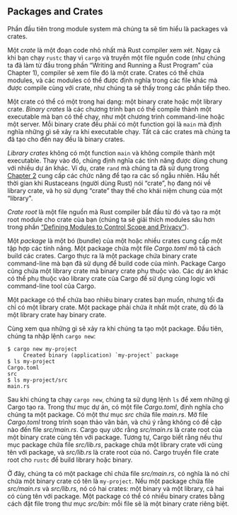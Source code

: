 ## Packages and Crates

Phần đầu tiên trong module system mà chúng ta sẽ tìm hiểu là packages và crates.

Một *crate* là một đoạn code nhỏ nhất mà Rust compiler xem xét. Ngay cả khi bạn
chạy `rustc` thay vì `cargo` và truyền một file nguồn code (như chúng ta đã làm
từ đầu trong phần “Writing and Running a Rust Program” của Chapter 1), compiler
sẽ xem file đó là một crate. Crates có thể chứa modules, và các modules có thể
được định nghĩa trong các file khác mà được compile cùng với crate, như chúng
ta sẽ thấy trong các phần tiếp theo.

Một crate có thể có một trong hai dạng: một binary crate hoặc một library crate.
*Binary crates* là các chương trình bạn có thể compile thành một executable mà
bạn có thể chạy, như một chương trình command-line hoặc một server. Mỗi binary
crate đều phải có một function gọi là `main` mà định nghĩa những gì sẽ xảy ra
khi executable chạy. Tất cả các crates mà chúng ta đã tạo cho đến nay đều là
binary crates.

*Library crates* không có một function `main` và không compile thành một
executable. Thay vào đó, chúng định nghĩa các tính năng được dùng chung với
nhiều dự án khác. Ví dụ, crate `rand` mà chúng ta đã sử dụng trong [Chapter
2][rand]<!-- ignore --> cung cấp các chức năng để tạo ra các số ngẫu nhiên.
Hầu hết thời gian khi Rustaceans (người dùng Rust) nói “crate”, họ đang nói về
library crate, và họ sử dụng “crate” thay thế cho khái niệm chung của một
“library".

*Crate root* là một file nguồn mà Rust compiler bắt đầu từ đó và tạo ra một
root module cho crate của bạn (chúng ta sẽ giải thích modules sâu hơn trong
phần [“Defining Modules to Control Scope and Privacy”][modules]<!-- ignore -->).

Một *package* là một bó (bundle) của một hoặc nhiều crates cung cấp một
tập hợp các tính năng. Một package chứa một file *Cargo.toml* mô tả cách
build các crates. Cargo thực ra là một package chứa binary crate
command-line mà bạn đã sử dụng để build code của mình. Package Cargo cũng
chứa một library crate mà binary crate phụ thuộc vào. Các dự án khác có thể
phụ thuộc vào library crate của Cargo để sử dụng cùng logic với command-line
tool của Cargo.

Một package có thể chứa bao nhiêu binary crates bạn muốn, nhưng tối đa chỉ có
một library crate. Một package phải chứa ít nhất một crate, dù đó là một
library crate hay binary crate.

Cùng xem qua những gì sẽ xảy ra khi chúng ta tạo một package. Đầu tiên, chúng ta
nhập lệnh `cargo new`:

```console
$ cargo new my-project
     Created binary (application) `my-project` package
$ ls my-project
Cargo.toml
src
$ ls my-project/src
main.rs
```

Sau khi chúng ta chạy `cargo new`, chúng ta sử dụng lệnh `ls` để xem những gì
Cargo tạo ra. Trong thư mục dự án, có một file *Cargo.toml*, định nghĩa cho
chúng ta một package. Có một thư mục *src* chứa file *main.rs*. Mở file *Cargo.toml* 
trong trình soạn thảo văn bản, và chú ý rằng không có đề cập nào đến
file *src/main.rs*. Cargo quy ước rằng *src/main.rs* là crate root của
một binary crate cùng tên với package. Tương tự, Cargo biết rằng nếu thư
mục package chứa file *src/lib.rs*, package chứa một library crate với cùng
tên với package, và *src/lib.rs* là crate root của nó. Cargo truyền file crate
root cho `rustc` để build library hoặc binary.

Ở đây, chúng ta có một package chỉ chứa file *src/main.rs*, có nghĩa là nó
chỉ chứa một binary crate có tên là `my-project`. Nếu một package chứa file
*src/main.rs* và *src/lib.rs*, nó có hai crates: một binary và một library, cả
hai có cùng tên với package. Một package có thể có nhiều binary crates bằng cách
đặt file trong thư mục *src/bin*: mỗi file sẽ là một binary crate riêng biệt.

[modules]: ch07-02-defining-modules-to-control-scope-and-privacy.html
[rand]: ch02-00-guessing-game-tutorial.html#generating-a-random-number
